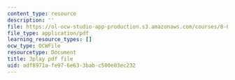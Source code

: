 ```yaml
---
content_type: resource
description: ''
file: https://ol-ocw-studio-app-production.s3.amazonaws.com/courses/8-01sc-classical-mechanics-fall-2016/adf8971afe976e633babc500e03ec232_9VJetX_EQqs.pdf
file_type: application/pdf
learning_resource_types: []
ocw_type: OCWFile
resourcetype: Document
title: 3play pdf file
uid: adf8971a-fe97-6e63-3bab-c500e03ec232
---
```

